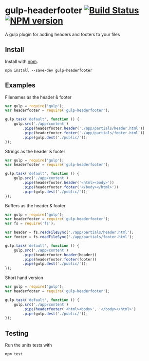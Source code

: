 gulp-headerfooter [![Build Status](https://travis-ci.org/garrows/gulp-headerfooter.svg?branch=master)](https://travis-ci.org/garrows/gulp-headerfooter) [![NPM version](https://badge.fury.io/js/gulp-headerfooter.png)](http://badge.fury.io/js/gulp-headerfooter)
=================

A gulp plugin for adding headers and footers to your files


Install
-------

Install with [npm](https://npmjs.org/package/gulp-headerfooter).

```
npm install --save-dev gulp-headerfooter
```

Examples
--------

Filenames as the header & footer

```js
var gulp = require('gulp');
var headerfooter = require('gulp-headerfooter');

gulp.task('default', function () {
	gulp.src('./app/content')
		.pipe(headerfooter.header('./app/partials/header.html'))
		.pipe(headerfooter.footer('./app/partials/footer.html'))
        .pipe(gulp.dest('./public/'));
});
```

Strings as the header & footer

```js
var gulp = require('gulp');
var headerfooter = require('gulp-headerfooter');

gulp.task('default', function () {
    gulp.src('./app/content')
        .pipe(headerfooter.header('<html><body>'))
        .pipe(headerfooter.footer('</body></html>'))
        .pipe(gulp.dest('./public/'));
});
```

Buffers as the header & footer

```js
var gulp = require('gulp');
var headerfooter = require('gulp-headerfooter');
var fs = require('fs');

var header = fs.readFileSync('./app/partials/header.html');
var footer = fs.readFileSync('./app/partials/footer.html');

gulp.task('default', function () {
    gulp.src('./app/content')
        .pipe(headerfooter.header(header))
        .pipe(headerfooter.footer(footer))
        .pipe(gulp.dest('./public/'));
});
```

Short hand version

```js
var gulp = require('gulp');
var headerfooter = require('gulp-headerfooter');

gulp.task('default', function () {
    gulp.src('./app/content')
        .pipe(headerfooter('<html><body>', '</body></html>')
        .pipe(gulp.dest('./public/'));
});
```

Testing
-------
Run the units tests with
```bash
npm test
```
